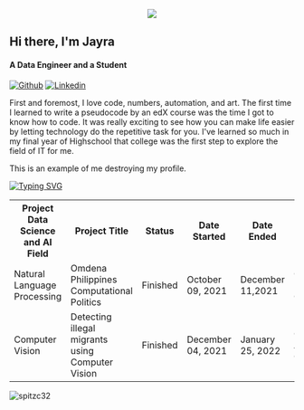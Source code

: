 
<p align="center">  <img src="https://cdn.dribbble.com/userupload/2445209/file/original-d45babbe55d48c68d3f0ae902a7dbf95.png?compress=1&resize=1504x1128"/> </p>


## Hi there, I'm Jayra 
#### A Data Engineer and a Student
[![Github](https://img.shields.io/badge/-Github-333?style=flat&logo=Github&logoColor=white)](https://github.com/spitzc32/spitzc32)
[![Linkedin](https://img.shields.io/badge/-LinkedIn-blue?style=flat&logo=Linkedin&logoColor=white)](https://www.linkedin.com/in/jayra-gaile-ortiz/)

First and foremost, I love code, numbers, automation, and art.
The first time I learned to write a pseudocode by an edX course was the time I got to know how to code. It was really exciting to see how you can make life easier by letting technology do the repetitive task for you. I've learned so much in my final year of Highschool that college was the first step to explore the field of IT for me.

This is an example of me destroying my profile. 

    



[![Typing SVG](https://readme-typing-svg.herokuapp.com?color=%2336BCF7&size=26&vCenter=true&lines=Check+out+and+see+my+projects+so+far)](https://git.io/typing-svg) 

<table>
  <tr>
    <th>Project Data Science and AI Field</th>
    <th>Project Title</th>
    <th>Status</th>
    <th>Date Started</th>
    <th>Date Ended</th>
    <th>Omdena Chatper</th>
    <th> Role </th>
    
  </tr>
  <tr>
    <td>Natural Language Processing </td>
    <td> Omdena Philippines Computational Politics </td>
    <td>Finished</td>
    <td>October 09, 2021 </td>
    <td>December 11,2021</th>
    <td>Omdena Philippines Chapter </th>
    <td> Task Member, Project Collaborator </td>
  </tr>
  </tr>
   <td>Computer Vision</td>
    <td>Detecting illegal migrants using Computer Vision</td>
    <td>Finished</td>
    <td>December 04, 2021 </td>
    <td>January 25, 2022</th>
    <td>Omdena AcuaOcean Chapter  </th>
    <td>Junior Machine Learning Engineer </td>
  </tr>
</table>


<p><img align="left" src="https://github-readme-stats.vercel.app/api/top-langs?username=spitzc32&show_icons=true&locale=en&layout=compact" alt="spitzc32" /></p>

